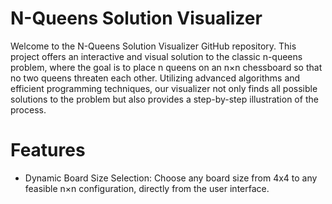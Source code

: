 # N-Queens Solution Visualizer
Welcome to the N-Queens Solution Visualizer GitHub repository. This project offers an interactive and visual solution to the classic n-queens problem, where the goal is to place n queens on an n×n chessboard so that no two queens threaten each other. Utilizing advanced algorithms and efficient programming techniques, our visualizer not only finds all possible solutions to the problem but also provides a step-by-step illustration of the process.
# Features
- Dynamic Board Size Selection: Choose any board size from 4x4 to any feasible n×n configuration, directly from the user interface.
